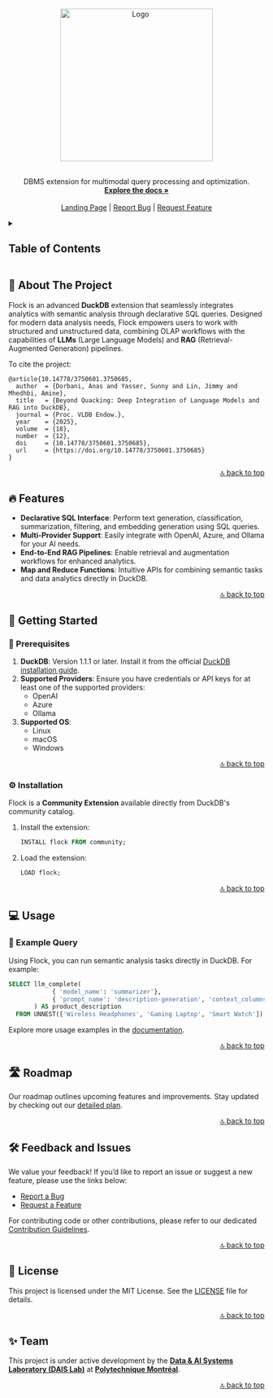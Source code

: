 <a id="readme-top"></a>

<br />

<div align="center">
  <a href="https://dais-polymtl.github.io/flock/">
    <img src="docs/static/flock-square-readme.png" alt="Logo" height="300">
  </a>
  <br /><br />
  <p align="center">
    DBMS extension for multimodal query processing and optimization.
    <br />
    <a href="https://dais-polymtl.github.io/flock/docs/what-is-flock"><strong>Explore the docs »</strong></a>
    <br />
    <br />
    <a href="https://dais-polymtl.github.io/flock/">Landing Page</a>
    |
    <a href="https://github.com/dais-polymtl/flock/issues/new?labels=bug&template=bug-report.md">Report Bug</a>
    |
    <a href="https://github.com/dais-polymtl/flock/issues/new?labels=enhancement&template=feature-request.md">Request Feature</a>
  </p>
</div>

<details>
  <summary>
    <h2>Table of Contents</h2>
  </summary>
  <ol>
    <li><a href="#-about-the-project">About The Project</a></li>
    <li><a href="#-features">Features</a></li>
    <li>
      <a href="#-getting-started">Getting Started</a>
      <ul>
        <li><a href="#-prerequisites">Prerequisites</a></li>
        <li><a href="#⚙-installation">Installation</a></li>
      </ul>
    </li>
    <li><a href="#-usage">Usage</a></li>
    <li><a href="#-roadmap">Roadmap</a></li>
    <li><a href="#-feedback-and-issues">Feedback and Issues</a></li>
    <li><a href="#-license">License</a></li>
    <li><a href="#-acknowledgments">Acknowledgments</a></li>
  </ol>
</details>

## 📜 About The Project

Flock is an advanced **DuckDB** extension that seamlessly integrates analytics with semantic analysis through declarative SQL queries. Designed for modern data analysis needs, Flock empowers users to work with structured and unstructured data, combining OLAP workflows with the capabilities of **LLMs** (Large Language Models) and **RAG** (Retrieval-Augmented Generation) pipelines.

To cite the project:
```
@article{10.14778/3750601.3750685,
  author  = {Dorbani, Anas and Yasser, Sunny and Lin, Jimmy and Mhedhbi, Amine},
  title   = {Beyond Quacking: Deep Integration of Language Models and RAG into DuckDB},
  journal = {Proc. VLDB Endow.},
  year    = {2025},
  volume  = {18},
  number  = {12},
  doi     = {10.14778/3750601.3750685},
  url     = {https://doi.org/10.14778/3750601.3750685}
}
```

<p align="right"><a href="#readme-top">🔝 back to top</a></p>

## 🔥 Features

- **Declarative SQL Interface**: Perform text generation, classification, summarization, filtering, and embedding generation using SQL queries.
- **Multi-Provider Support**: Easily integrate with OpenAI, Azure, and Ollama for your AI needs.
- **End-to-End RAG Pipelines**: Enable retrieval and augmentation workflows for enhanced analytics.
- **Map and Reduce Functions**: Intuitive APIs for combining semantic tasks and data analytics directly in DuckDB.

<p align="right"><a href="#readme-top">🔝 back to top</a></p>

## 🚀 Getting Started

### 📝 Prerequisites

1. **DuckDB**: Version 1.1.1 or later. Install it from the official [DuckDB installation guide](https://duckdb.org/docs/installation/).
2. **Supported Providers**: Ensure you have credentials or API keys for at least one of the supported providers:
   - OpenAI
   - Azure
   - Ollama
3. **Supported OS**:
   - Linux
   - macOS
   - Windows

<p align="right"><a href="#readme-top">🔝 back to top</a></p>

### ⚙️ Installation

Flock is a **Community Extension** available directly from DuckDB's community catalog.

1. Install the extension:
   ```sql
   INSTALL flock FROM community;
   ```
2. Load the extension:
   ```sql
   LOAD flock;
   ```

<p align="right"><a href="#readme-top">🔝 back to top</a></p>

## 💻 Usage

### 🔧 Example Query

Using Flock, you can run semantic analysis tasks directly in DuckDB. For example:

```sql
SELECT llm_complete(
            { 'model_name': 'summarizer'},
            { 'prompt_name': 'description-generation', 'context_columns': [{ 'data': product_name }]}
       ) AS product_description
  FROM UNNEST(['Wireless Headphones', 'Gaming Laptop', 'Smart Watch']) AS t(product_name);
```

Explore more usage examples in the [documentation](https://dais-polymtl.github.io/flock/docs/what-is-flock).

<p align="right"><a href="#readme-top">🔝 back to top</a></p>

## 🛣️ Roadmap

Our roadmap outlines upcoming features and improvements. Stay updated by checking out our [detailed plan](https://github.com/dais-polymtl/flock/issues/39).

<p align="right"><a href="#readme-top">🔝 back to top</a></p>

## 🛠️ Feedback and Issues

We value your feedback! If you’d like to report an issue or suggest a new feature, please use the links below:

- <a href="https://github.com/dais-polymtl/flock/issues/new?labels=bug&template=bug-report.md">Report a Bug</a>
- <a href="https://github.com/dais-polymtl/flock/issues/new?labels=enhancement&template=feature-request.md">Request a Feature</a>

For contributing code or other contributions, please refer to our dedicated [Contribution Guidelines](#).

<p align="right"><a href="#readme-top">🔝 back to top</a></p>

## 📝 License

This project is licensed under the MIT License. See the [LICENSE](LICENSE) file for details.

<p align="right"><a href="#readme-top">🔝 back to top</a></p>

## ✨ Team

This project is under active development by the [**Data & AI Systems Laboratory (DAIS Lab)**](https://github.com/dais-polymtl) at [**Polytechnique Montréal**](https://www.polymtl.ca/).

<p align="right"><a href="#readme-top">🔝 back to top</a></p>
